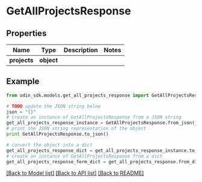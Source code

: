 # GetAllProjectsResponse


## Properties

Name | Type | Description | Notes
------------ | ------------- | ------------- | -------------
**projects** | **object** |  | 

## Example

```python
from odin_sdk.models.get_all_projects_response import GetAllProjectsResponse

# TODO update the JSON string below
json = "{}"
# create an instance of GetAllProjectsResponse from a JSON string
get_all_projects_response_instance = GetAllProjectsResponse.from_json(json)
# print the JSON string representation of the object
print GetAllProjectsResponse.to_json()

# convert the object into a dict
get_all_projects_response_dict = get_all_projects_response_instance.to_dict()
# create an instance of GetAllProjectsResponse from a dict
get_all_projects_response_form_dict = get_all_projects_response.from_dict(get_all_projects_response_dict)
```
[[Back to Model list]](../README.md#documentation-for-models) [[Back to API list]](../README.md#documentation-for-api-endpoints) [[Back to README]](../README.md)


